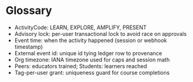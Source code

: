 # Glossary

- ActivityCode: LEARN, EXPLORE, AMPLIFY, PRESENT
- Advisory lock: per-user transactional lock to avoid race on approvals
- Event time: when the activity happened (session or webhook timestamp)
- External event id: unique id tying ledger row to provenance
- Org timezone: IANA timezone used for caps and session math
- Peers: educators trained; Students: learners reached
- Tag-per-user grant: uniqueness guard for course completions

